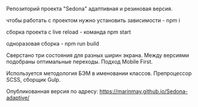 Репозиторий проекта "Sedona" адаптивная и резиновая версия.

чтобы работать с проектом нужно установить зависимости  - npm i

сборка проекта c live reload - команда npm start

одноразовая сборка - npm run build

Сверстано три состояния для разных ширин экрана. Между версиями подобраны оптимальные переходы. Подход Mobile First.

Используется методология БЭМ в именовании классов. 
Препроцессор SCSS, сборщик Gulp.


Опубликованная версия по адресу: 
https://marinmay.github.io/Sedona-adaptive/

